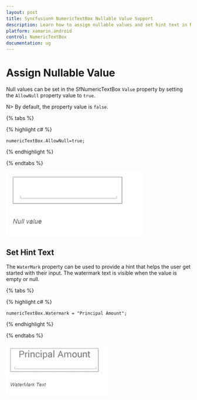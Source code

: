 ```yaml
---
layout: post
title: Syncfusion® NumericTextBox Nullable Value Support
description: Learn how to assign nullable values and set hint text in NumericTextBox control for Xamarin.Android.
platform: xamarin.android
control: NumericTextBox
documentation: ug
---
```

# Assign Nullable Value

Null values can be set in the SfNumericTextBox `Value` property by setting the `AllowNull` property value to `true`.

N> By default, the property value is `false`.

{% tabs %}

{% highlight c# %}

	numericTextBox.AllowNull=true;

{% endhighlight %}

{% endtabs %}

![NumericTextBox with AllowNull enabled](images/AllowNull.png)
## Set Hint Text

The `WaterMark` property can be used to provide a hint that helps the user get started with their input. The watermark text is visible when the value is empty or null.

{% tabs %}

{% highlight c# %}

	numericTextBox.Watermark = "Principal Amount";
	
{% endhighlight %}

{% endtabs %}

![NumericTextBox with Watermark](images/WaterMark.png)
